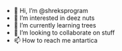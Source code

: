 - 👋 Hi, I’m @shreksprogram
- 👀 I’m interested in deez nuts
- 🌱 I’m currently learning trees
- 💞️ I’m looking to collaborate on stuff
- 📫 How to reach me antartica

<!---
shreksprogram/shreksprogram is a ✨ special ✨ repository because its `README.md` (this file) appears on your GitHub profile.
You can click the Preview link to take a look at your changes.
--->
